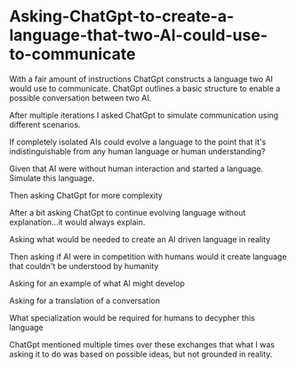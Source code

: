 # Asking-ChatGpt-to-create-a-language-that-two-AI-could-use-to-communicate
With a fair amount of instructions ChatGpt constructs a language two AI would use to communicate.
ChatGpt outlines a basic structure to enable a possible conversation between two AI.

After multiple iterations I asked ChatGpt to simulate communication using different scenarios.

If completely isolated AIs could evolve a language to the point 
that it's indistinguishable from any human language or human understanding?

Given that AI were without human interaction and started a language. Simulate this language.

Then asking ChatGpt for more complexity

After a bit asking ChatGpt to continue evolving language without explanation...it would always explain.

Asking what would be needed to create an AI driven language in reality

Then asking if AI were in competition with humans would it create language that couldn't be understood by humanity

Asking for an example of what AI might develop

Asking for a translation of a conversation

What specialization would be required for humans to decypher this language

ChatGpt mentioned multiple times over these exchanges that what I was asking it to do was based on possible ideas, but not grounded in reality.
